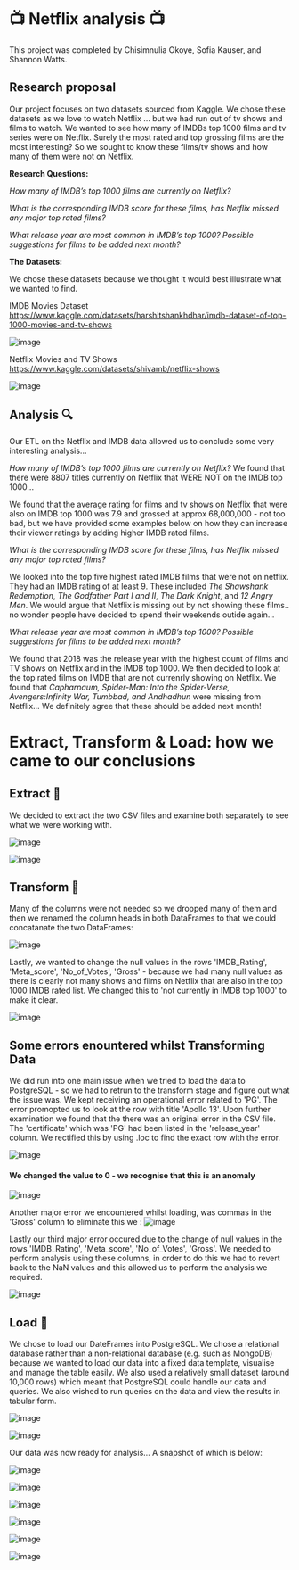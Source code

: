 # :tv: Netflix analysis 📺 

This project was completed by Chisimnulia Okoye, Sofia Kauser, and Shannon Watts.

## Research proposal

Our project focuses on two datasets sourced from Kaggle. We chose these datasets as we love to watch Netflix ... but we had run out of tv shows and films to watch. We wanted to see how many of IMDBs top 1000 films and tv series were on Netflix. Surely the most rated and top grossing films are the most interesting? So we sought to know these films/tv shows and how many of them were not on Netflix. 

**Research Questions:**

*How many of IMDB’s top 1000 films are currently on Netflix?*

*What is the corresponding IMDB score for these films, has Netflix missed any major top rated films?*

*What release year are most common in IMDB’s top 1000? Possible suggestions for films to be added next month?*

**The Datasets:**

We chose these datasets because we thought it would best illustrate what we wanted to find. 

IMDB Movies Dataset
https://www.kaggle.com/datasets/harshitshankhdhar/imdb-dataset-of-top-1000-movies-and-tv-shows

![image](https://user-images.githubusercontent.com/100214297/170559020-47c173bb-9ea8-47cc-aac5-6f67c9ee8735.png)

Netflix Movies and TV Shows
https://www.kaggle.com/datasets/shivamb/netflix-shows 

![image](https://user-images.githubusercontent.com/100214297/170559212-75190924-06a5-4063-91dc-1d7164826f97.png)


## Analysis :mag:

Our ETL on the Netflix and IMDB data allowed us to conclude some very interesting analysis...

*How many of IMDB’s top 1000 films are currently on Netflix?*
We found that there were 8807 titles currently on Netflix that WERE NOT on the IMDB top 1000...

We found that the average rating for films and tv shows on Netflix that were also on IMDB top 1000 was 7.9 and grossed at approx 68,000,000 - not too bad, but we have provided some examples below on how they can increase their viewer ratings by adding higher IMDB rated films.

*What is the corresponding IMDB score for these films, has Netflix missed any major top rated films?*

We looked into the top five highest rated IMDB films that were not on netflix. They had an IMDB rating of at least 9. These included *The Shawshank Redemption*, *The Godfather Part I and II*, *The Dark Knight*, and *12 Angry Men*. We would argue that Netflix is missing out by not showing these films.. no wonder people have decided to spend their weekends outide again...

*What release year are most common in IMDB’s top 1000? Possible suggestions for films to be added next month?*

We found that 2018 was the release year with the highest count of films and TV shows on Netflix and in the IMDB top 1000. We then decided to look at the top rated films on IMDB that are not currenrly showing on Netflix. We found that *Capharnaum, Spider-Man: Into the Spider-Verse, Avengers:Infinity War, Tumbbad, and Andhadhun* were missing from Netflix... We definitely agree that these should be added next month! 

# Extract, Transform & Load: how we came to our conclusions

## Extract :open_file_folder:

We decided to extract the two CSV files and examine both separately to see what we were working with.

![image](https://user-images.githubusercontent.com/100214297/170561035-3cd19ed7-49f6-4323-99c4-1270c8c16e99.png)

![image](https://user-images.githubusercontent.com/100214297/170561207-d16677e5-958e-4a2f-80af-0835a8553fe6.png)

## Transform :broom:

Many of the columns were not needed so we dropped many of them and then we renamed the column heads in both DataFrames to that we could concatanate the two DataFrames:

![image](https://user-images.githubusercontent.com/100214297/170837725-10536a4b-5093-465c-a130-32df1d8c02de.png)

Lastly, we wanted to change the null values in the rows 'IMDB_Rating',	'Meta_score',	'No_of_Votes',	'Gross' - because we had many null values as there is clearly not many shows and films on Netflix that are also in the top 1000 IMDB rated list. We changed this to 'not currently in IMDB top 1000' to make it clear. 

![image](https://user-images.githubusercontent.com/100214297/170561912-2c75bd0b-caed-4a63-9a71-dbe504f0e1f4.png)

## Some errors enountered whilst Transforming Data

We did run into one main issue when we tried to load the data to PostgreSQL - so we had to retrun to the transform stage and figure out what the issue was. 
We kept receiving an operational error related to 'PG'. The error promopted us to look at the row with title 'Apollo 13'. Upon further examination we found that the there was an original error in the CSV file. The 'certificate' which was 'PG' had been listed in the 'release_year' column. 
We rectified this by using .loc to find the exact row with the error. 

![image](https://user-images.githubusercontent.com/100214297/170679731-6e1db5d9-1ee1-4c0a-bacf-93136e33fcbf.png)

#### We changed the value to 0 - we recognise that this is an anomaly

![image](https://user-images.githubusercontent.com/100214297/170679980-e7042fc3-0abd-407e-82e4-ea59a8df6bf7.png)

Another major error we encountered whilst loading, was commas in the 'Gross' column to  eliminate this we :
![image](https://user-images.githubusercontent.com/100169801/170824778-f0412b65-6111-4cb5-b9c6-96e69f26c000.png)

Lastly our third major error occured due to the change of null values in the rows 'IMDB_Rating',	'Meta_score',	'No_of_Votes',	'Gross'. We needed to perform analysis using these columns, in order to do this we had to revert back to the NaN values and this allowed us to perform the analysis we required. 

![image](https://user-images.githubusercontent.com/100169801/170825194-088190a5-f529-466f-aec8-9c68184c8f3b.png)


## Load :fax:

We chose to load our DateFrames into PostgreSQL. We chose a relational database rather than a non-relational database (e.g. such as MongoDB) because we wanted to load our data into a fixed data template, visualise and manage the table easily. We also used a relatively small dataset (around 10,000 rows) which meant that PostgreSQL could handle our data and queries. We also wished to run queries on the data and view the results in tabular form. 

![image](https://user-images.githubusercontent.com/100214297/170824015-47c37fe6-8cc3-43e8-bbaf-19760bc7a1d8.png)


![image](https://user-images.githubusercontent.com/99673859/170675609-13b018ef-4612-4c74-babc-0613982108e2.png)

Our data was now ready for analysis... A snapshot of which is below:

![image](https://user-images.githubusercontent.com/100214297/170824023-c6a86e00-8877-4403-b158-ac9d8df36ac3.png)

![image](https://user-images.githubusercontent.com/100214297/170824026-21c3369d-8011-4b3f-ab0a-20cd6f878dfc.png)

![image](https://user-images.githubusercontent.com/100214297/170824030-ca225364-5da3-4451-a884-63032ef50b7a.png)

![image](https://user-images.githubusercontent.com/100214297/170824034-f59cd1cf-ba8b-46e4-961a-3f30b8d32e7a.png)

![image](https://user-images.githubusercontent.com/100214297/170824041-a1af932f-8eeb-4ea8-8194-5c6a7811607f.png)

![image](https://user-images.githubusercontent.com/100214297/170824047-3ccd3fe8-b936-42a7-ad48-440404705fe7.png)



